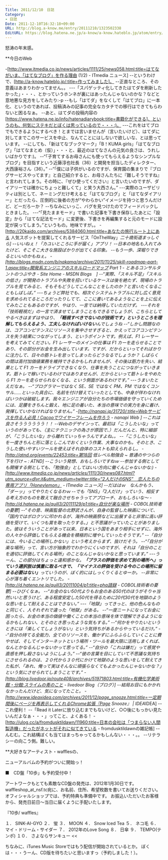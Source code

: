 ```yaml
---
Title: 2011/12/10　日誌
Category:
- 日誌
Date: 2011-12-10T16:32:18+09:00
URL: http://blog.a-know.me/entry/20111210/1323502338
EditURL: https://blog.hatena.ne.jp/a-know/a-know.hateblo.jp/atom/entry/12921228815727979376
---
```




怒涛の年末感。


**今日のWeb

-[http://www.itmedia.co.jp/news/articles/1111/25/news058.html:title=はてながいま、「はてなブログ」を作る理由 (1/2) - ITmedia ニュース]
--というわけで、[http://a-know.hateblo.jp/:title=作ってみました]。
--正直なところ、その意義はあまりわかってません。。
---「スパゲッティ化してきたはてダを刷新したかった」・・・、とかっていうホンネが裏にはあったんじゃないのかな？などと意地悪な見方をしてみたり:-p
--もし「はてダ」をなくして「はてブロ」に一本化、というのであれば、投稿済みの記事の完全なカタチでの移行はできてもらわないと困るなぁ。
--あと、はてダの投稿内容の[https://www.hatena.ne.jp/info/hatenadiarybook:title=書籍化ができる]、というのも、何気にステキだとぼくは思っているので・・・:)。
---これをはてブロでもできるようにするべき！とまでは言いませんが（言いたいけど）、はてダに対してまでこのサービスを中止、なんてことにはしないで欲しいな、とは思っています。
--にしても、「新はてなブックマーク」「B！KUMA girls」「はてなブログ」「はてなまとめ（仮）」・・・と、最近のはてなさんの元気の良さは、うれしいばかりです:)。
--“「子育てするお母さんにも使ってもらえるようなシンプルなブログ」を目指すという近藤淳也社長（36）と開発を担当したディレクター、大西康裕さん（36）。”
--“「僕には子供がいるのですが、保育園の集まりで『ブログサービスやってます』と自己紹介すると、お母さんたちに『難しそうですね』と言われてしまう。その時に、『ぜひ使ってください』と言いたいのですが、ダイアリーでは確かにちょっと難しくて」と笑う大西さん。”
---実際のユーザビリティは別として、ネーミングだけ考えると「はてなブログ」と「はてなダイアリー」とだったら、圧倒的に後者の方が“やわらかい”イメージを持つと思うんだけど、どーだろーか？
--ちなみにいっこ、バグを見つけたのでフィードバックしときました。
---“「見たままモード」で書いた記事を下書き保存したあとに「設定」から「はてな記法モード」に変更後、下書きを再編集すると元のモードに設定が戻ってしまう。”というもの。地味ですが。。
-[http://20kaido.com/archives/5384060.html:title=あなたの旅行ルート上にある 人気スポットを提案してくれるサービス「OnTheWay」*二十歳街道まっしぐら]
--いいねぇ！「カユいところに手が届く」アプリ！
--日本の地名も入れてみたけど、そこそこ大きな施設ばかりが出てくる印象。
--もう一歩、深堀りできるといいのかもねぇ。
-[http://blogs.msdn.com/b/nakama/archive/2011/11/25/skill-roadmap-part-1.aspx:title=開発系エンジニアのスキルロードマップ Part 1 - とあるコンサルタントのつぶやき - Site Home - MSDN Blogs　]
--“実際、「スキル不足」「スキルの低さ」が開発のトラブルや失敗を招いているケースは後を絶たず、現場のトラブルを見てみると、そもそもどうしてこんなことをしたのか？と言いたくなることもしばしば。”
---ちょうど弊社でも、相次ぐシステムトラブルに対し広く意見を求められてるところだったりしてて、ここに書いてあるようなことを上に伝えてみたこともあるのですが、やはり、一言では納得していただけず。
---それを「技術軽視だ」の一言で済ませてしまうこともできるでしょうが、こちらとしてやるべきはまずはやはり、<span class="deco" style="font-weight:bold;">「軽視すべきでないのが技術です」というところを理解してもらえるよう、工夫しなければいけない</span>んでしょうね
--“しかし問題なのは、コアコンピテンスにリソースを集中させすぎると、かえってコアコンピテンスを失う結果につながってしまう、というポイントです。例えば、F1 レーサーを考えてみてください。F1 レーサーのメインの仕事は F1 カーを走らせることであり、その部分がお金を生み出しています。ですが、だからといってそればかりに注力して、日々の筋トレを怠ってしまったらどうなるでしょうか？ しばらくの間は高付加価値業務を維持できるかもしれませんが、その後は筋力を失い、結果として F1 カーをドライブできなくなり、仕事を失うことにつながっていきます。筋トレで稼いでいるわけではありませんが、だからといって筋トレをやめたら F1 カーを走らせられなくなる、という側面があるわけです。”
---うまいたとえだなぁ。
--“プログラマーではなく SE、SE ではなく PM、PM ではなくコンサル……といった具合に、名前を付け替えていったとしても、中身が伴わなければいつかは破綻します。我々エンジニアが自分たちの市場価値を守っていくためには、足腰をきちんと鍛え、地に足の着いた、本当の意味での実力を身に着け、発揮していかなければなりません。”
-[http://nanapi.jp/31720/:title=Webサービスを作る人必見！Cacooでワイヤーフレームを作ろう - nanapi Web ]
--これは良さそうううううう！！
--Webのデザインって、最初は「こうしたいな」っていうのがあっても、（主にテクニックの為さが原因で、）だんだんと、特に細部が、「こうしたいな」から離れていっちゃうんですよね。。
--「こうしたいな」を一度きちんと形に落としこんでおくという作業、大事なのかも。そのとき、こうした使いやすいツールを使えばそれ自体のコストも抑えられるし。
-[http://atnd.org/events/22453:title=第18回 低レベル勉強会 ~ 普通のやつらの下を行け ~ : ATND]
--こういう発想、おもしろいですねｗ
--参加する側としても開催する側としても、「勉強会」としてはいい方向に働くんじゃないかな:)
-[http://www.itmedia.co.jp/news/articles/1111/30/news087.html?utm_source=dlvr.it&utm_medium=twitter:title=“2人だけのSNS”　恋人たちの専用アプリ「Honeylemon」 - ITmedia ニュース]
--だははｗ　なんかもう、「ダーッ」ってやりたくなるわｗ
--でも「SNS」「2人だけ」っていう、相反する考え方のものを敢えて融合させちゃうってアプローチ、おもしろいな〜
-[http://d.hatena.ne.jp/quill3/20111129/p1:title=自分が楽な場所 - COBOL技術者の憂鬱]
--“その昔、映画監督の北野武さんが、自身の監督した映画について、「国内ではボロクソに叩かれるが、海外の映画祭などに出展すると非常に高い評価を受けて、いくつも賞を取ったりする。」と不思議がっていたことがありました。彼はそういうことがあって以来、日本という国をあまり相手にせずに、海外の人々から評価してもらえる機会を積極的に増やしていったそうです。”
--「自分には、今いるこの場所しかない」という考えからまず、抜けだそう。
--“「自分が楽な場所」って、言い方が抽象的でわかりにくいのですが、それは「自分のことを適切に評価してくれる場所」のことなんじゃないかなと思っています。”
---うーん、この部分はちょっと違和感かな。<span class="deco" style="font-weight:bold;">「プラスの評価を求めて別の場所へ」っていう選択肢は慎重に取るべきで、「マイナスの評価を受ける今のこの場所に留まる必要はない」</span>っていうのが、ぼく的にはしっくりくるとゆーか。
--非常に心が落ち着くエントリでした。
-[http://d.hatena.ne.jp/quill3/20111004/p1:title=pha語録 - COBOL技術者の憂鬱]
--ひびくなぁ。
--“お金のない50代よりもお金のある50代のほうがそりゃ当然いいと思うけど、ある程度安定した50代を得るために20代30代を地獄のような思いをして耐えることはできない。”
---「地獄」ってきっと、他の色んなものと同じく、人それぞれで違った「地獄」がある。
--“一度ニートになってお金に困ったら、お金の本当の価値や働くことの本当の意味を体で理解できるようになるかもしれない、とそのとき思ったような気もする。”
--“何かをやりたいというときには「楽しくてしょうがない」という気持ちがあるからやっているだけ。”
--“自分の持てる全能力、全てのリソースを、働かずにふらふらしていくことに費やせば、そしてインターネットという場所・ツールを最大限に活用しまくれば、なんとかなるんじゃないかって思ってる。”
--“自分の「これは嫌だ」って感覚や直感を押し殺さないようにしよう。”
--“彼の言葉を目にしていて不思議な気持ちにさせられるのは、２０代から３０代にかけて地獄のような思いをして耐えてきた私が、「あれ、俺って実はそんなに頑張らなくてもよかったんじゃないかな？」という気にさせられてしまうことです。”
-[http://blog.livedoor.jp/route408/archives/51971803.html:title=有機化学美術館・分館:スライムの青のこと - livedoor Blog（ブログ）]
--結局お目にもかかれなかったんだけど、気になってたこと。
-[http://www.ideaxidea.com/archives/2011/12/page_snooze.html:title=一定期間後にページを再表示してくれるChrome拡張『Page Snooze』 | IDEA*IDEA]
--これ便利！
--「Read it Laterに放り込むまでもないけど、○○後にもっかい見たいんだよなぁ・・・」ってこと、よくある！
-[http://ulog.cc/a/fromdusktildawn/11960:title=日本の会社は「つまらない人間製造機」だったがネットがそれに似てきている - fromdusktildawnの雑記帳]
--んむむ。これ結構ぼくも当てはまっちゃってるかもしんない・・・。。
--リテラシーの向こう側。難しい。



**大好きなアーティスト・wafflesの、

ニューアルバムの予約がついに開始っ！


>>
■　CD盤「10歩」も予約受付中！

アートワークもとても素敵なCD盤の発売は、2012年1月30日です。
waffleshop_at_nsf.tc宛に、お名前、住所、希望枚数を書いてお送りください。
オフィシャルショップでは、予約特典も準備中です。
お振込いただいたお客様から、発売日前日〜当日に届くように手配いたします。

『10歩/ waffles』

１． SINK-AI-GYO
２． 蛍
３． MOON
４． Snow Iced Tea
５． ネコ毛
６． マイ・ドリーム・サイダー
７． 2012年のLove Song
８． 日傘
９． TEMPO(テンポ)
１０． さよならサンキュー
<<


ちなみに、iTunes Music Storeではもう配信が開始されているとか。
ぼくは・・・うーん、CD版を待ちたいと思いますっ（予約しました！）。
